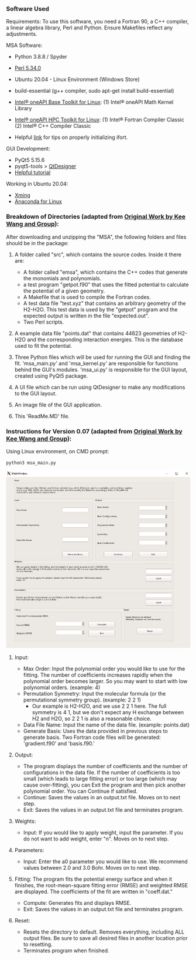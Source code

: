 ### Software Used

Requirements: To use this software, you need a Fortran 90, a C++ compiler, a linear algebra library, Perl and Python. Ensure Makefiles reflect any adjustments. 

MSA Software:
* Python 3.8.8 / Spyder
* [Perl 5.34.0](https://www.activestate.com/products/perl/)
* Ubuntu 20.04 - Linux Environment (Windows Store)
* build-essential (g++ compiler, sudo apt-get install build-essential)
* [Intel® oneAPI Base Toolkit for Linux](https://www.intel.com/content/www/us/en/developer/tools/oneapi/base-toolkit-download.html): 
    (1) Intel® oneAPI Math Kernel Library

* [Intel® oneAPI HPC Toolkit for Linux](https://www.intel.com/content/www/us/en/developer/tools/oneapi/hpc-toolkit-download.html):
    (1) Intel® Fortran Compiler Classic
    (2) Intel® C++ Compiler Classic
* Helpful [link](https://estuarine.jp/2021/03/install-oneapi/?lang=en) for tips on properly initializing ifort. <!--- (i.e. source /opt/intel/oneapi/setvars.sh) -->

GUI Development:
* PyQt5 5.15.6
* pyqt5-tools > [QtDesigner](https://doc.qt.io/qt-5/qtdesigner-manual.html) 
* [Helpful tutorial](https://www.techwithtim.net/tutorials/pyqt5-tutorial/how-to-use-qtdesigner/)

Working in Ubuntu 20.04:
* [Xming](https://sourceforge.net/projects/xming/)
* [Anaconda for Linux](https://www.digitalocean.com/community/tutorials/how-to-install-the-anaconda-python-distribution-on-ubuntu-20-04)


### Breakdown of Directories (adapted from [Original Work by Kee Wang and Group](https://github.com/Kee-Wang/PES-Fitting-MSA)):
After downloading and unzipping the "MSA", the following folders and
files should be in the package:

1. A folder called "src", which contains the source codes. Inside it there are:
    - A folder called "emsa", which contains the C++ codes that generate the monomials and polynomials.
    - a test program "getpot.f90" that uses the fitted potential to calculate the potential of a given geometry.
    - A Makefile that is used to compile the Fortran codes.
    - A test data file "test.xyz" that contains an arbitrary geometry of the H2-H2O. This test data is used by the "getpot" program and the expected output is written in the file "expected.out".
    - Two Perl scripts.

2. A example data file "points.dat" that contains 44623 geometries of H2-H2O and the corresponding interaction energies. This is the database used to fit the potential.

3. Three Python files which will be used for running the GUI and finding the fit. 'msa_main.py' and 'msa_kernel.py' are responsible for functions behind the GUI's modules. 'msa_ui.py' is responsible for the GUI layout, created using PyQt5 package. 

4. A UI file which can be run using QtDesigner to make any modifications to the GUI layout. 

5. An image file of the GUI application.

6. This 'ReadMe.MD' file. 

### Instructions for Version 0.07 (adapted from [Original Work by Kee Wang and Group](https://github.com/Kee-Wang/PES-Fitting-MSA)):

Using Linux environment, on CMD prompt: 
```
python3 msa_main.py 
```
![Interface](./msa_0411.png)

1. Input:
    - Max Order: Input the polynomial order you would like to use for the fitting. The number of coefficients increases rapidly when the polynomial order becomes larger. So you may want
        to start with low polynomial orders. (example: 4) 
    - Permutation Symmetry: Input the molecular formula (or the permutational symmetry group). (example: 2 2 1)
        - Our example is H2-H2O, and we use 2 2 1 here. The full symmetry is 4 1, but we don't expect any H exchange between H2 and H2O, so 2 2 1 is also a reasonable choice.
    - Data File Name: Input the name of the data file. (example: points.dat)
    - Generate Basis: Uses the data provided in previous steps to generate basis. Two Fortran code files will be generated: 'gradient.f90' and 'basis.f90.'

2. Output: 
    - The program displays the number of coefficients and the number of configurations in the data file. If the number of coefficients is too small (which leads to large fitting error) or too large (which may cause over-fitting), you can Exit the program and then pick another polynomial order. You can Continue if satisfied.
    - Continue: Saves the values in an output.txt file. Moves on to next step.
    - Exit: Saves the values in an output.txt file and terminates program.

3. Weights: 
    - Input: If you would like to apply weight, input the parameter. If you do not want to add weight, enter "n". Moves on to next step.

4. Parameters: 
    - Input: Enter the a0 parameter you would like to use. We recommend values between 2.0 and 3.0 Bohr. Moves on to next step.

5. Fitting: The program fits the potential energy surface and when it finishes, the root-mean-square fitting error (RMSE) and weighted RMSE are displayed. The coefficients of the fit are written in "coeff.dat."
    - Compute: Generates fits and displays RMSE.
    - Exit: Saves the values in an output.txt file and terminates program.

6. Reset:
    - Resets the directory to default. Removes everything, including ALL output files. Be sure to save all desired files in another location prior to resetting.
    - Terminates program when finished.



